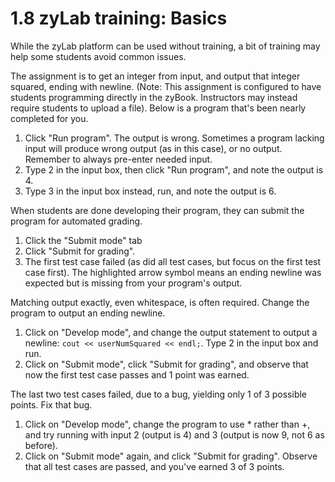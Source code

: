 # 1.8 zyLab training: Basics
While the zyLab platform can be used without training, a bit of training may help some students avoid common issues.

The assignment is to get an integer from input, and output that integer squared, ending with newline. (Note: This assignment is configured to have students programming directly in the zyBook. Instructors may instead require students to upload a file). Below is a program that's been nearly completed for you.

1. Click "Run program". The output is wrong. Sometimes a program lacking input will produce wrong output (as in this case), or no output. Remember to always pre-enter needed input.
2. Type 2 in the input box, then click "Run program", and note the output is 4.
3. Type 3 in the input box instead, run, and note the output is 6.

When students are done developing their program, they can submit the program for automated grading.

1. Click the "Submit mode" tab
2. Click "Submit for grading".
3. The first test case failed (as did all test cases, but focus on the first test case first). The highlighted arrow symbol means an ending newline was expected but is missing from your program's output.

Matching output exactly, even whitespace, is often required. Change the program to output an ending newline.

1. Click on "Develop mode", and change the output statement to output a newline: `cout << userNumSquared << endl;`. Type 2 in the input box and run.
2. Click on "Submit mode", click "Submit for grading", and observe that now the first test case passes and 1 point was earned.

The last two test cases failed, due to a bug, yielding only 1 of 3 possible points. Fix that bug.

1. Click on "Develop mode", change the program to use * rather than +, and try running with input 2 (output is 4) and 3 (output is now 9, not 6 as before).
2. Click on "Submit mode" again, and click "Submit for grading". Observe that all test cases are passed, and you've earned 3 of 3 points.